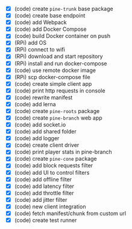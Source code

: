 - [x] (code) create `pine-trunk` base package
- [x] (code) create base endpoint
- [x] (code) add Webpack
- [x] (code) add Docker Compose
- [x] (code) build Docker container on push
- [x] (RPi) add OS
- [x] (RPi) connect to wifi
- [x] (RPi) download and start repository
- [x] (RPi) install and run docker-compose
- [x] (code) use remote docker image
- [x] (RPi) scp docker-compose file
- [x] (code) create simple client app
- [x] (code) print http requests in console
- [x] (code) rewrite manifest
- [x] (code) add lerna
- [x] (code) create `pine-roots` package
- [x] (code) create `pine-branch` web app
- [x] (code) add socket.io
- [x] (code) add shared folder
- [x] (code) add logger
- [x] (code) create client driver
- [x] (code) print player stats in pine-branch
- [x] (code) create `pine-cone` package
- [x] (code) add block requests filter
- [x] (code) add UI to control filters
- [x] (code) add offline filter
- [x] (code) add latency filter
- [x] (code) add throttle filter
- [x] (code) add jitter filter
- [x] (code) new client integration
- [x] (code) fetch manifest/chunk from custom url
- [x] (code) create test runner
